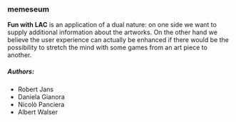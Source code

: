 
### memeseum


**Fun with LAC** is an application of a dual nature: on one side we want to supply additional information about the artworks. On the other hand we believe the user experience can actually be enhanced if there would be the possibility to stretch the mind with some games from an art piece to another.

##### Authors:

* Robert Jans
* Daniela Gianora
* Nicolò Panciera
* Albert Walser
